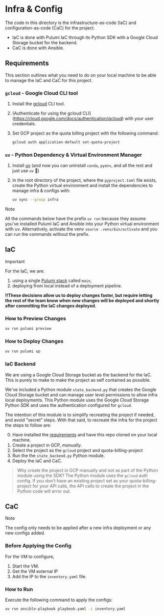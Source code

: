 # Infra & Config

The code in this directory is the infrastructure-as-code (IaC) and configuration-as-code (CaC) for the project.

- IaC is done with Pulumi IaC through its Python SDK with a Google Cloud Storage bucket for the backend.
- CaC is done with Ansible.

## Requirements

This section outlines what you need to do on your local machine to be able to manage the IaC and CaC for this project.

### `gcloud` - Google Cloud CLI tool

1. Install the [gcloud](https://cloud.google.com/sdk/docs/install) CLI tool.
2. (Authenticate for using the gcloud CLI](https://cloud.google.com/docs/authentication/gcloud) with your user credentials.
3. Set GCP project as the quota billing project with the following command:

    ```bash
    gcloud auth application-default set-quota-project
    ```

### `uv` - Python Dependency & Virtual Environment Manager

1. Install [uv](https://docs.astral.sh/uv/#installation) (and now you can uninstall `conda`, `pyenv`, and all the rest and just use `uv` 🙂)
2. In the root directory of the project, where the `pyproject.toml` file exists, create the Python virtual environment and install the dependencies to manage infra & configs with:

    ```bash
    uv sync --group infra
    ```

> [!NOTE]
> All the commands below have the prefix `uv run` because they assume you've installed Pulumi IaC and Ansible into your Python virtual environment with uv. Alternatively, activate the venv `source .venv/bin/activate` and you can run the commands without the prefix.
>

## IaC

> [!IMPORTANT]
> For the IaC, we are:
> 
> 1. using a single [Pulumi stack](https://www.pulumi.com/docs/iac/concepts/stacks/) called `main`,
> 2. deploying from local instead of a deployment pipeline.
>
> **‼️These decisions allow us to deploy changes faster, but require letting the rest of the team know when new changes will be deployed and shortly after committing the IaC changes deployed.**

### How to Preview Changes

```bash
uv run pulumi preview
```

### How to Deploy Changes

```bash
uv run pulumi up
```

### IaC Backend

We are using a Google Cloud Storage bucket as the backend for the IaC. This is purely to make to make the project as self contained as possible. 

We've included a Python module `state_backend.py` that creates the Google Cloud Storage bucket and can manage user level permissions to allow infra local deployments. This Python module uses the Google Cloud Storage Python SDK and uses the authentication configured for `gcloud`.

The intention of this module is to simplify recreating the project if needed, and avoid "secret" steps. With that said, to recreate the infra for the project the steps to follow are:

0. Have installed the [requirements](#requirements) and have this repo cloned on your local machine.
1. Create a project in GCP, *manually*.
2. Select the project as the `gcloud` project and quota-billing-project
3. Run the the `state_backend.py` Python module.
4. Deploy the IaC and CaC.

> Why create the project in GCP manually and not as part of the Python module using the SDK? The Python module uses the `gcloud` auth config. If you don't have an existing project set as your quota-billing-project for your API calls, the API calls to create the project in the Python code will error out.

## CaC

> [!NOTE]
> The config only needs to be applied after a new infra deployment or any new configs added.

### Before Applying the Config

For the VM to configure,

1. Start the VM.
2. Get the VM external IP
3. Add the IP to the `inventory.yaml` file.

### How to Run

Execute the following command to apply the configs:

```bash
uv run ansible-playbook playbook.yaml -i inventory.yaml
```

